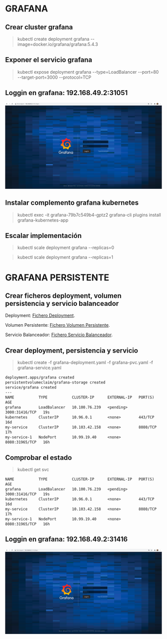 # GRAFANA

## Crear cluster grafana
> kubectl create deployment grafana --image=docker.io/grafana/grafana:5.4.3

## Exponer el servicio grafana 
> kubectl expose deployment grafana --type=LoadBalancer --port=80 --target-port=3000 --protocol=TCP

## Loggin en grafana: 192.168.49.2:31051
![Loggin grafana](https://github.com/joh1986nny/DevOps/blob/master/images/grafana_loggin.png)

## Instalar complemento grafana kubernetes
> kubectl exec -it grafana-79b7c549b4-gptz2 grafana-cli plugins install grafana-kubernetes-app

## Escalar implementación
> kubectl scale deployment grafana --replicas=0

> kubectl scale deployment grafana --replicas=1 

# GRAFANA PERSISTENTE

## Crear ficheros deployment, volumen persistencia y servicio balanceador 
Deployment: [Fichero Deployment](https://github.com/joh1986nny/DevOps/tree/master/kubernetes/grafana/grafana-deployment.yaml).

Volumen Persistente: [Fichero Volumen Persistente](https://github.com/joh1986nny/DevOps/tree/master/kubernetes/grafana/grafana-pvc.yaml).

Servicio Balanceador: [Fichero Servicio Balanceador](https://github.com/joh1986nny/DevOps/tree/master/kubernetes/grafana/grafana-service.yaml).


## Crear deployment, persistencia y servicio
> kubectl create -f grafana-deployment.yaml -f grafana-pvc.yaml -f grafana-service.yaml
```
deployment.apps/grafana created
persistentvolumeclaim/grafana-storage created
service/grafana created
---
NAME           TYPE           CLUSTER-IP      EXTERNAL-IP   PORT(S)          AGE
grafana        LoadBalancer   10.100.76.239   <pending>     3000:31416/TCP   19s
kubernetes     ClusterIP      10.96.0.1       <none>        443/TCP          16d
my-service     ClusterIP      10.103.42.158   <none>        8080/TCP         17h
my-service-1   NodePort       10.99.19.40     <none>        8080:31965/TCP   16h
```

## Comprobar el estado
> kubectl get svc
```
NAME           TYPE           CLUSTER-IP      EXTERNAL-IP   PORT(S)          AGE
grafana        LoadBalancer   10.100.76.239   <pending>     3000:31416/TCP   19s
kubernetes     ClusterIP      10.96.0.1       <none>        443/TCP          16d
my-service     ClusterIP      10.103.42.158   <none>        8080/TCP         17h
my-service-1   NodePort       10.99.19.40     <none>        8080:31965/TCP   16h
```

## Loggin en grafana: 192.168.49.2:31416
![Loggin grafana](https://github.com/joh1986nny/DevOps/blob/master/images/grafana_persistente.png)